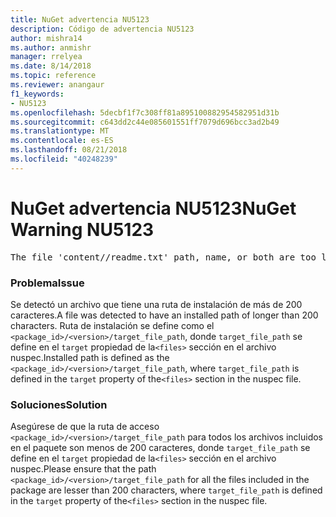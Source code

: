 ```yaml
---
title: NuGet advertencia NU5123
description: Código de advertencia NU5123
author: mishra14
ms.author: anmishr
manager: rrelyea
ms.date: 8/14/2018
ms.topic: reference
ms.reviewer: anangaur
f1_keywords:
- NU5123
ms.openlocfilehash: 5decbf1f7c308ff81a895100882954582951d31b
ms.sourcegitcommit: c643dd2c44e085601551ff7079d696bcc3ad2b49
ms.translationtype: MT
ms.contentlocale: es-ES
ms.lasthandoff: 08/21/2018
ms.locfileid: "40248239"
---
```

# <a name="nuget-warning-nu5123"></a><span data-ttu-id="46d88-103">NuGet advertencia NU5123</span><span class="sxs-lookup"><span data-stu-id="46d88-103">NuGet Warning NU5123</span></span>
<pre>The file 'content/<LongPath>/readme.txt' path, name, or both are too long. Your package might not work without long file path support. Please shorten the file path or file name.</pre>

### <a name="issue"></a><span data-ttu-id="46d88-104">Problema</span><span class="sxs-lookup"><span data-stu-id="46d88-104">Issue</span></span>

<span data-ttu-id="46d88-105">Se detectó un archivo que tiene una ruta de instalación de más de 200 caracteres.</span><span class="sxs-lookup"><span data-stu-id="46d88-105">A file was detected to have an installed path of longer than 200 characters.</span></span> <span data-ttu-id="46d88-106">Ruta de instalación se define como el `<package_id>/<version>/target_file_path`, donde `target_file_path` se define en el `target` propiedad de la`<files>` sección en el archivo nuspec.</span><span class="sxs-lookup"><span data-stu-id="46d88-106">Installed path is defined as the `<package_id>/<version>/target_file_path`, where `target_file_path` is defined in the `target` property of the`<files>` section in the nuspec file.</span></span>


### <a name="solution"></a><span data-ttu-id="46d88-107">Soluciones</span><span class="sxs-lookup"><span data-stu-id="46d88-107">Solution</span></span>

<span data-ttu-id="46d88-108">Asegúrese de que la ruta de acceso `<package_id>/<version>/target_file_path` para todos los archivos incluidos en el paquete son menos de 200 caracteres, donde `target_file_path` se define en el `target` propiedad de la`<files>` sección en el archivo nuspec.</span><span class="sxs-lookup"><span data-stu-id="46d88-108">Please ensure that the path `<package_id>/<version>/target_file_path` for all the files included in the package are lesser than 200 characters, where `target_file_path` is defined in the `target` property of the`<files>` section in the nuspec file.</span></span>


